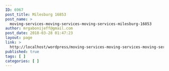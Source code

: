 ```yaml
---
ID: 6967
post_title: Milesburg 16853
post_name: >
  moving-services-moving-services-moving-services-milesburg-16853
author: mrgabonijeff@gmail.com
post_date: 2018-03-28 01:47:23
layout: page
link: >
  http://localhost/wordpress/moving-services-moving-services-moving-services-milesburg-16853/
published: true
tags: [ ]
categories: [ ]
---
```

